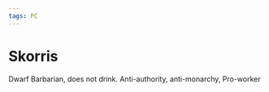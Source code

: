 ```yaml
---
tags: PC 
---
```

# Skorris





Dwarf Barbarian, does not drink. Anti-authority, anti-monarchy, Pro-worker